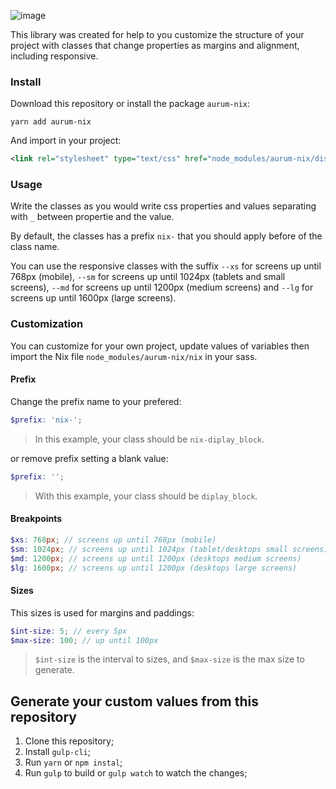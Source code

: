 ![image](https://user-images.githubusercontent.com/22989469/41983438-7b44b054-7a04-11e8-970b-21574b177f12.png)

This library was created for help to you customize the structure of your project with classes that change properties as margins and alignment, including responsive.

### Install

Download this repository or install the package `aurum-nix`:

```shel
yarn add aurum-nix
```
And import in your project:

```xml
<link rel="stylesheet" type="text/css" href="node_modules/aurum-nix/dist/nix.min.css" />
```

### Usage

Write the classes as you would write css properties and values separating with `_` between propertie and the value.

By default, the classes has a prefix `nix-` that you should apply before of the class name.

You can use the responsive classes with the suffix `--xs` for screens up until 768px (mobile), `--sm` for screens up until 1024px (tablets and small screens), `--md` for screens up until 1200px (medium screens) and `--lg` for screens up until 1600px (large screens).

### Customization

You can customize for your own project, update values of variables then import the Nix file `node_modules/aurum-nix/nix` in your sass.

#### Prefix

Change the prefix name to your prefered:

```scss
$prefix: 'nix-';
```

> In this example, your class should be `nix-diplay_block`.

or remove prefix setting a blank value:

```scss
$prefix: '';
```

> With this example, your class should be `diplay_block`.

#### Breakpoints

```scss
$xs: 768px; // screens up until 768px (mobile)
$sm: 1024px; // screens up until 1024px (tablet/desktops small screens)
$md: 1200px; // screens up until 1200px (desktops medium screens)
$lg: 1600px; // screens up until 1200px (desktops large screens)
```

#### Sizes

This sizes is used for margins and paddings:

```scss
$int-size: 5; // every 5px
$max-size: 100; // up until 100px
```

> `$int-size` is the interval to sizes, and `$max-size` is the max size to generate.

## Generate your custom values from this repository

1. Clone this repository;
2. Install `gulp-cli`;
3. Run `yarn` or `npm instal`;
4. Run `gulp` to build or `gulp watch` to watch the changes;
